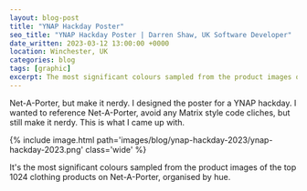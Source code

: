 ```yaml
---
layout: blog-post
title: "YNAP Hackday Poster"
seo_title: "YNAP Hackday Poster | Darren Shaw, UK Software Developer"
date_written: 2023-03-12 13:00:00 +0000
location: Winchester, UK
categories: blog
tags: [graphic]
excerpt: The most significant colours sampled from the product images of the top 1024 clothing products on Net-A-Porter, organised by hue.
---
```

Net-A-Porter, but make it nerdy. I designed the poster for a YNAP hackday. I wanted to reference Net-A-Porter, avoid any Matrix style code cliches, but still make it nerdy. This is what I came up with.

{% include image.html path='images/blog/ynap-hackday-2023/ynap-hackday-2023.png' class='wide' %}

It's the most significant colours sampled from the product images of the top 1024 clothing products on Net-A-Porter, organised by hue.